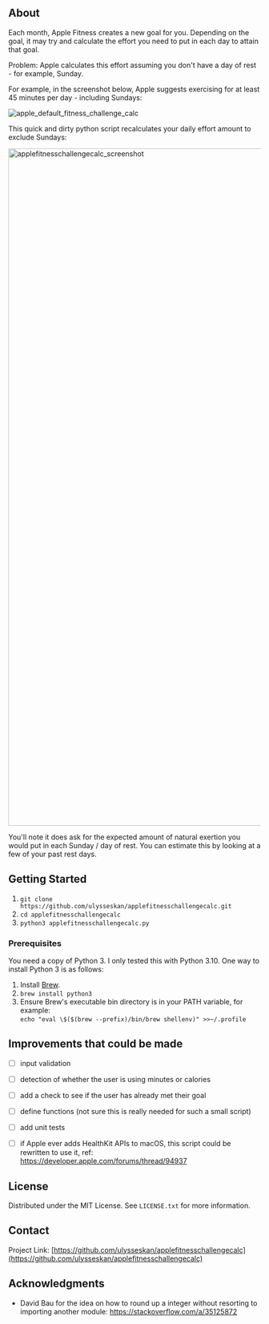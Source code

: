 <!-- ABOUT THE PROJECT -->
## About

Each month, Apple Fitness creates a new goal for you.  Depending on the goal,
it may try and calculate the effort you need to put in each day to
attain that goal.

Problem: Apple calculates this effort assuming you don't have a day
of rest - for example, Sunday.

For example, in the screenshot below, Apple suggests exercising for at least 45 minutes
per day - including Sundays:

![apple_default_fitness_challenge_calc](https://user-images.githubusercontent.com/71786368/190300141-469877ee-7935-427c-b5ec-4a183977735f.jpg)

This quick and dirty python script recalculates your daily effort amount
to exclude Sundays:

<img width="1353" alt="applefitnesschallengecalc_screenshot" src="https://user-images.githubusercontent.com/71786368/190300161-c54b27bd-f331-4bea-9ff4-6543bd72869c.png">

You'll note it does ask for the expected amount of natural exertion you would
put in each Sunday / day of rest.  You can estimate this by looking at a few
of your past rest days.

<!-- GETTING STARTED -->
## Getting Started

1. ```git clone https://github.com/ulysseskan/applefitnesschallengecalc.git```
2. ```cd applefitnesschallengecalc```
3. ```python3 applefitnesschallengecalc.py```

### Prerequisites

You need a copy of Python 3.  I only tested this with Python 3.10.  One way to install Python 3 is as follows:

1. Install [Brew](https://brew.sh).
2. ```brew install python3```
3. Ensure Brew's executable bin directory is in your PATH variable, for example:<br>
```echo "eval \$($(brew --prefix)/bin/brew shellenv)" >>~/.profile```

<!-- IMPROVEMENTS -->
## Improvements that could be made

- [ ] input validation
- [ ] detection of whether the user is using minutes or calories
- [ ] add a check to see if the user has already met their goal
- [ ] define functions (not sure this is really needed for such a small script)
- [ ] add unit tests
- [ ] if Apple ever adds HealthKit APIs to macOS, this script could be rewritten to use it, ref: https://developer.apple.com/forums/thread/94937


<!-- LICENSE -->
## License

Distributed under the MIT License. See `LICENSE.txt` for more information.




<!-- CONTACT -->
## Contact

Project Link: [https://github.com/ulysseskan/applefitnesschallengecalc](https://github.com/ulysseskan/applefitnesschallengecalc)




<!-- ACKNOWLEDGMENTS -->
## Acknowledgments

* David Bau for the idea on how to round up a integer without resorting to importing another module: https://stackoverflow.com/a/35125872
